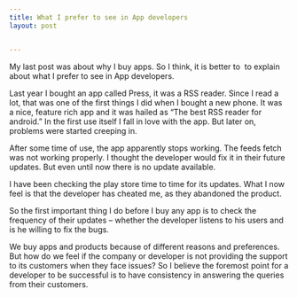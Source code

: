 ```yaml
---
title: What I prefer to see in App developers
layout: post


---
```

<span style="font-family: inherit;">My last post was about why I buy apps. So I think, it is better to  to explain about what I prefer to see in App developers.</span>

<span style="font-family: inherit;">Last year I bought an app called Press, it was a RSS reader. Since I read a lot, that was one of the first things I did when I bought a new phone. It was a nice, feature rich app and it was hailed as “The best RSS reader for android.” In the first use itself I fall in love with the app. But later on, problems were started creeping in.</span>

<span style="font-family: inherit;">After some time of use, the app apparently stops working. The feeds fetch was not working properly. I thought the developer would fix it in their future updates. But even until now there is no update available.</span>

<span style="font-family: inherit;">I have been checking the play store time to time for its updates. What I now feel is that the developer has cheated me, as they abandoned the product.</span>

<span style="font-family: inherit;">So the first important thing I do before I buy any app is to check the frequency of their updates – whether the developer listens to his users and is he willing to fix the bugs.</span>

<span style="font-family: inherit;">We buy apps and products because of different reasons and preferences. But how do we feel if the company or developer is not providing the support to its customers when they face issues? So I believe the foremost point for a developer to be successful is to have consistency in answering the queries from their customers.</span>

&nbsp;
